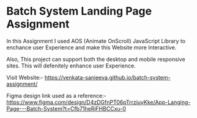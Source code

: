 
# Batch System Landing Page Assignment

In this Assignment I used AOS (Animate OnScroll) JavaScript Library to enchance user Experience and make this Website more Interactive.

Also, This project can support both the desktop and mobile responsive sites. This will defenitely enhance user Experience.

Visit Website:- https://venkata-sanjeeva.github.io/batch-system-assignment/

Figma design link used as a reference:- https://www.figma.com/design/D4zDGfnPT06pTrrziuyKke/App-Langing-Page---Batch-System?t=Cfb71heRjFHBCCxu-0 

